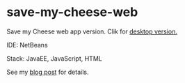 # save-my-cheese-web
Save my Cheese web app version. Clik for <a href="https://github.com/samilkorkmaz/SaveMyCheese"> desktop version.</a> 

IDE: NetBeans

Stack: JavaEE, JavaScript, HTML

See my <a href ="http://samilkorkmaz.blogspot.com.tr/2016/11/rewriting-save-my-cheese-as-web-app.html">blog post</a> for details.

